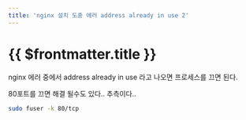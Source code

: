 ```yaml
---
title: 'nginx 설치 도중 에러 address already in use 2'
---
```


# {{ $frontmatter.title }}


nginx 에러 중에서 address already in use 라고 나오면 프로세스를 끄면 된다.

80포트를 끄면 해결 될수도 있다.. 추측이다..

```bash
sudo fuser -k 80/tcp
```